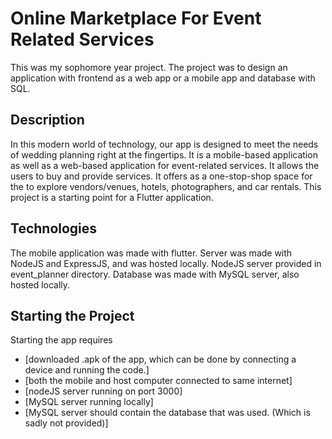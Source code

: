 # Online Marketplace For Event Related Services

This was my sophomore year project. The project was to design an application with frontend as a web app or a mobile app and database with SQL.

## Description

In this modern world of technology, our app is designed to meet the needs of wedding planning right
at the fingertips. It is a mobile-based application as well as a web-based application for event-related
services. It allows the users to buy and provide services. It offers as a one-stop-shop space for the  to explore vendors/venues, hotels, photographers, and car rentals. This project is a starting point for a Flutter application. 

## Technologies

The mobile application was made with flutter.
Server was made with NodeJS and ExpressJS, and was hosted locally.
NodeJS server provided in event_planner directory.
Database was made with MySQL server, also hosted locally.

## Starting the Project

Starting the app requires 
- [downloaded .apk of the app, which can be done by connecting a device and running the code.]
- [both the mobile and host computer connected to same internet]
- [nodeJS server running on port 3000]
- [MySQL server running locally]
- [MySQL server should contain the database that was used. (Which is sadly not provided)]